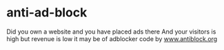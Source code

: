 # anti-ad-block
Did you own a website and you have placed ads there And your visitors is high but revenue is low it may be of adblocker 
code by www.antiblock.org
